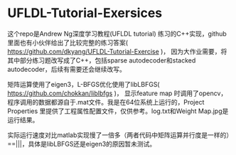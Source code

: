 UFLDL-Tutorial-Exersices
========================

这个repo是Andrew Ng深度学习教程(UFLDL tutorial) 练习的C++实现，github里面也有小伙伴给出了比较完整的练习答案( https://github.com/dkyang/UFLDL-Tutorial-Exercise )， 因为大作业需要，将其中部分练习题改写成了C++，包括sparse autodecoder和stacked autodecoder，后续有需要还会继续改写。

矩阵运算使用了eigen3，L-BFGS优化使用了libLBFGS( https://github.com/chokkan/liblbfgs )， 显示feature map 时调用了opencv，程序调用的数据都源自于.mat文件。我是在64位系统上运行的，Project Properties 里提供了工程属性配置文件，仅供参考。log.txt和Weight Map.jpg是运行结果。

实际运行速度对比matlab实现慢了一倍多（两者代码中矩阵运算并行度是一样的）==|||，具体是libLBFGS还是eigen3的原因暂未测试。
